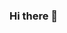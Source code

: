 ### Hi there 👋

<!--
**ShadowX3/ShadowX3** is a ✨ _special_ ✨ repository because its `README.md` (this file) appears on your GitHub profile.

Here are some ideas to get you started:

- 🔭 I’m currently working on ...HORIZON AQUA[MUSIC BOT]
- 🌱 I’m currently learning ...SOME CODING
- 👯 I’m looking to collaborate on ... YOUTUBE
- 🤔 I’m looking for help with ...ADVANCED BOT SOURCE
- 💬 Ask me about ... NOTHING
- 📫 How to reach me: ... official.shadowx3@gmail.com
- 😄 Pronouns: ...🥺🥺🥺🥺🥺🥺
- ⚡ Fun fact: ...🤗🤗🤗🤗🤗
-->
